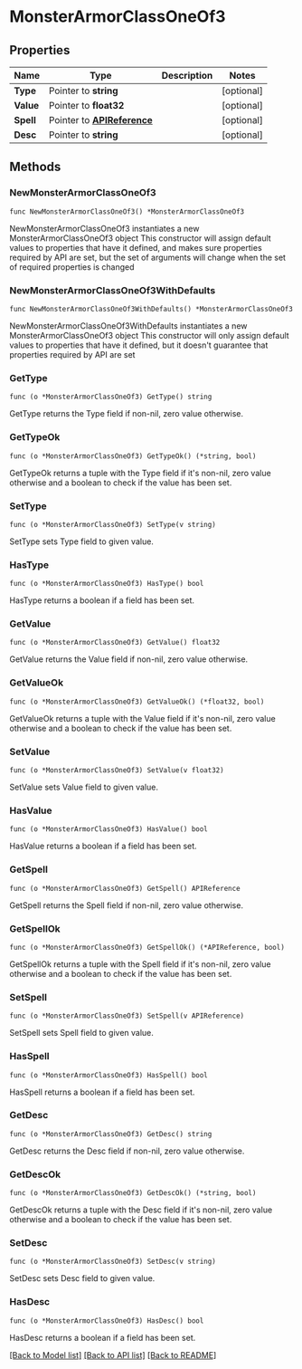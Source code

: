 # MonsterArmorClassOneOf3

## Properties

Name | Type | Description | Notes
------------ | ------------- | ------------- | -------------
**Type** | Pointer to **string** |  | [optional] 
**Value** | Pointer to **float32** |  | [optional] 
**Spell** | Pointer to [**APIReference**](APIReference.md) |  | [optional] 
**Desc** | Pointer to **string** |  | [optional] 

## Methods

### NewMonsterArmorClassOneOf3

`func NewMonsterArmorClassOneOf3() *MonsterArmorClassOneOf3`

NewMonsterArmorClassOneOf3 instantiates a new MonsterArmorClassOneOf3 object
This constructor will assign default values to properties that have it defined,
and makes sure properties required by API are set, but the set of arguments
will change when the set of required properties is changed

### NewMonsterArmorClassOneOf3WithDefaults

`func NewMonsterArmorClassOneOf3WithDefaults() *MonsterArmorClassOneOf3`

NewMonsterArmorClassOneOf3WithDefaults instantiates a new MonsterArmorClassOneOf3 object
This constructor will only assign default values to properties that have it defined,
but it doesn't guarantee that properties required by API are set

### GetType

`func (o *MonsterArmorClassOneOf3) GetType() string`

GetType returns the Type field if non-nil, zero value otherwise.

### GetTypeOk

`func (o *MonsterArmorClassOneOf3) GetTypeOk() (*string, bool)`

GetTypeOk returns a tuple with the Type field if it's non-nil, zero value otherwise
and a boolean to check if the value has been set.

### SetType

`func (o *MonsterArmorClassOneOf3) SetType(v string)`

SetType sets Type field to given value.

### HasType

`func (o *MonsterArmorClassOneOf3) HasType() bool`

HasType returns a boolean if a field has been set.

### GetValue

`func (o *MonsterArmorClassOneOf3) GetValue() float32`

GetValue returns the Value field if non-nil, zero value otherwise.

### GetValueOk

`func (o *MonsterArmorClassOneOf3) GetValueOk() (*float32, bool)`

GetValueOk returns a tuple with the Value field if it's non-nil, zero value otherwise
and a boolean to check if the value has been set.

### SetValue

`func (o *MonsterArmorClassOneOf3) SetValue(v float32)`

SetValue sets Value field to given value.

### HasValue

`func (o *MonsterArmorClassOneOf3) HasValue() bool`

HasValue returns a boolean if a field has been set.

### GetSpell

`func (o *MonsterArmorClassOneOf3) GetSpell() APIReference`

GetSpell returns the Spell field if non-nil, zero value otherwise.

### GetSpellOk

`func (o *MonsterArmorClassOneOf3) GetSpellOk() (*APIReference, bool)`

GetSpellOk returns a tuple with the Spell field if it's non-nil, zero value otherwise
and a boolean to check if the value has been set.

### SetSpell

`func (o *MonsterArmorClassOneOf3) SetSpell(v APIReference)`

SetSpell sets Spell field to given value.

### HasSpell

`func (o *MonsterArmorClassOneOf3) HasSpell() bool`

HasSpell returns a boolean if a field has been set.

### GetDesc

`func (o *MonsterArmorClassOneOf3) GetDesc() string`

GetDesc returns the Desc field if non-nil, zero value otherwise.

### GetDescOk

`func (o *MonsterArmorClassOneOf3) GetDescOk() (*string, bool)`

GetDescOk returns a tuple with the Desc field if it's non-nil, zero value otherwise
and a boolean to check if the value has been set.

### SetDesc

`func (o *MonsterArmorClassOneOf3) SetDesc(v string)`

SetDesc sets Desc field to given value.

### HasDesc

`func (o *MonsterArmorClassOneOf3) HasDesc() bool`

HasDesc returns a boolean if a field has been set.


[[Back to Model list]](../README.md#documentation-for-models) [[Back to API list]](../README.md#documentation-for-api-endpoints) [[Back to README]](../README.md)



